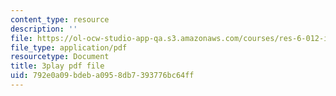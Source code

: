 ```yaml
---
content_type: resource
description: ''
file: https://ol-ocw-studio-app-qa.s3.amazonaws.com/courses/res-6-012-introduction-to-probability-spring-2018/792e0a09bdeba0958db7393776bc64ff_PJExYLw0qtc.pdf
file_type: application/pdf
resourcetype: Document
title: 3play pdf file
uid: 792e0a09-bdeb-a095-8db7-393776bc64ff
---
```

